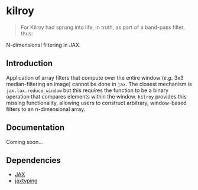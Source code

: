 # kilroy

> For Kilroy had sprung into life, in truth, as part of a band-pass filter, thus:

N-dimensional filtering in JAX.

## Introduction

Application of array filters that compute over the entire window (_e.g._ 3x3 median-filtering an image) cannot be done in `jax`. The closest mechanism is `jax.lax.reduce_window` but this requires the function to be a binary operation that compares elements within the window. `kilroy` provides this missing functionality, allowing users to construct arbitrary, window-based filters to an n-dimensional array.

## Documentation

Coming soon...

## Dependencies

- [JAX](https://github.com/jax-ml/jax)
- [jaxtyping](https://github.com/patrick-kidger/jaxtyping)
